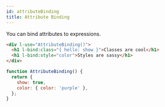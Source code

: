 ```yaml
---
id: attributeBinding
title: Attribute Binding
---
```


You can bind attributes to expressions.

```html
<div l-use="AttributeBinding()">
  <h1 l-bind:class="{ hello: show }">Classes are cool</h1>
  <h1 l-bind:style="color">Styles are sassy</h1>
</div>
```

```javascript
function AttributeBinding() {
  return {
    show: true,
    color: { color: 'purple' },
  };
}
```